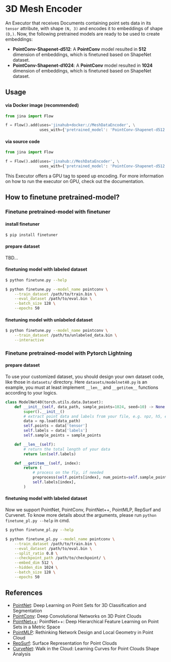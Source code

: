# 3D Mesh Encoder

An Executor that receives Documents containing point sets data in its `tensor` attribute, with shape `(N, 3)` and encodes it to embeddings of shape `(D,)`.
Now, the following pretrained models are ready to be used to create embeddings:

- **PointConv-Shapenet-d512**: A **PointConv** model resulted in **512** dimension of embeddings, which is finetuned based on ShapeNet dataset.
- **PointConv-Shapenet-d1024**: A **PointConv** model resulted in **1024** dimension of embeddings, which is finetuned based on ShapeNet dataset.



## Usage

#### via Docker image (recommended)

```python
from jina import Flow

f = Flow().add(uses='jinahub+docker://MeshDataEncoder', \
               uses_with={'pretrained_model': 'PointConv-Shapenet-d512'})
```

#### via source code

```python
from jina import Flow

f = Flow().add(uses='jinahub://MeshDataEncoder', \
               uses_with={'pretrained_model': 'PointConv-Shapenet-d512'})
```

This Executor offers a GPU tag to speed up encoding. For more information on how to run the executor on GPU, check out the documentation.


## How to finetune pretrained-model?

### Finetune pretrained-model with finetuner
#### install finetuner

```bash
$ pip install finetuner
```

#### prepare dataset

TBD...

#### finetuning model with labeled dataset

```bash
$ python finetune.py --help

$ python finetune.py --model_name pointconv \
    --train_dataset /path/to/train.bin \
    --eval_dataset /path/to/eval.bin \
    --batch_size 128 \
    --epochs 50
```

#### finetuning model with unlabeled dataset

```bash
$ python finetune.py --model_name pointconv \
    --train_dataset /path/to/unlabeled_data.bin \
    --interactive
```

### Finetune pretrained-model with Pytorch Lightning
#### prepare dataset

To use your customized dataset, you should design your own dataset code, like those in `datasets/` directory. Here `datasets/modelnet40.py` is an example, you must at least implement `__len__` and `__getitem__` functions according to your logics.


```python
class ModelNet40(torch.utils.data.Dataset):
    def __init__(self, data_path, sample_points=1024, seed=10) -> None:
        super().__init__()
        # extract point data and labels from your file, e.g. npz, h5, etc.
        data = np.load(data_path)
        self.points = data['tensor']
        self.labels = data['labels']
        self.sample_points = sample_points

    def __len__(self):
        # return the total length of your data
        return len(self.labels)

    def __getitem__(self, index):
        return (
            # process on the fly, if needed
            preprocess(self.points[index], num_points=self.sample_points),
            self.labels[index],
        )
```

#### finetuning model with labeled dataset

Now we support PointNet, PointConv, PointNet++, PointMLP, RepSurf and Curvenet. To know more details about the arguments, please run `python finetune_pl.py --help` in cmd.
```bash
$ python finetune_pl.py --help

$ python finetune_pl.py --model_name pointconv \
    --train_dataset /path/to/train.bin \
    --eval_dataset /path/to/eval.bin \
    --split_ratio 0.8 \
    --checkpoint_path /path/to/checkpoint/ \
    --embed_dim 512 \
    --hidden_dim 1024 \
    --batch_size 128 \
    --epochs 50
```

## References

- [PointNet](https://arxiv.org/abs/1612.00593):  Deep Learning on Point Sets for 3D Classification and Segmentation
- [PointConv](https://arxiv.org/abs/1811.07246): Deep Convolutional Networks on 3D Point Clouds
- [PointNet++](http://arxiv.org/abs/1706.02413): PointNet++: Deep Hierarchical Feature Learning on Point Sets in a Metric Space
- [PointMLP](http://arxiv.org/abs/2202.07123): Rethinking Network Design and Local Geometry in Point Cloud
- [RepSurf](https://arxiv.org/abs/2205.05740): Surface Representation for Point Clouds
- [CurveNet](https://arxiv.org/abs/2105.01288): Walk in the Cloud: Learning Curves for Point Clouds Shape Analysis
